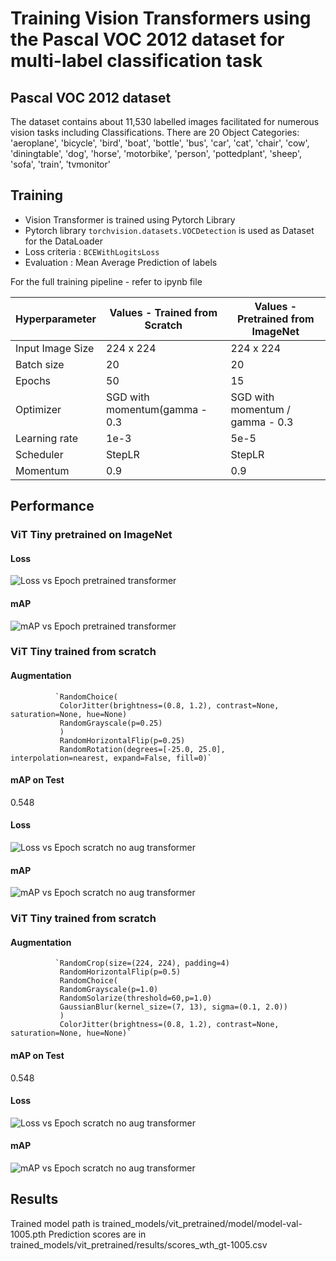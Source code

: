 # Training Vision Transformers using the Pascal VOC 2012 dataset for multi-label classification task

## Pascal VOC 2012 dataset

The dataset contains about 11,530  labelled images facilitated for numerous vision tasks including Classifications.
There are 20 Object Categories:  'aeroplane', 'bicycle', 'bird', 'boat',
                     'bottle', 'bus', 'car', 'cat', 'chair',
                     'cow', 'diningtable', 'dog', 'horse',
                     'motorbike', 'person', 'pottedplant',
                     'sheep', 'sofa', 'train', 'tvmonitor'

## Training

* Vision Transformer is trained using Pytorch Library
* Pytorch library `torchvision.datasets.VOCDetection` is used as Dataset for the DataLoader
* Loss criteria : `BCEWithLogitsLoss`
* Evaluation : Mean Average Prediction of labels

For the full training pipeline - refer to ipynb file

| Hyperparameter | Values - Trained from Scratch | Values - Pretrained from ImageNet |
| ------------- | ------------- | ------------- |
| Input Image Size  | 224 x 224  | 224 x 224  |
| Batch size  | 20  | 20  |
| Epochs  | 50  | 15  |
| Optimizer  | SGD with momentum(gamma - 0.3  | SGD with momentum / gamma - 0.3  |
| Learning rate  | 1e-3 | 5e-5  |
| Scheduler  | StepLR  | StepLR  |
| Momentum  | 0.9  | 0.9  |

## Performance

### ViT Tiny pretrained on ImageNet
#### Loss
![Loss vs Epoch pretrained transformer](/images/vit-pretrained-loss.png)
#### mAP
![mAP vs Epoch pretrained transformer](/images/vit-pretrained-map.png)

### ViT Tiny trained from scratch
#### Augmentation
              `RandomChoice(
               ColorJitter(brightness=(0.8, 1.2), contrast=None, saturation=None, hue=None)
               RandomGrayscale(p=0.25)
               )
               RandomHorizontalFlip(p=0.25)
               RandomRotation(degrees=[-25.0, 25.0], interpolation=nearest, expand=False, fill=0)`
#### mAP on Test 
0.548
#### Loss
![Loss vs Epoch scratch no aug transformer](/images/vit-scratch-no-aug-loss.png)
#### mAP
![mAP vs Epoch scratch no aug transformer](/images/vit-scratch-no-aug-map.png)

### ViT Tiny trained from scratch
#### Augmentation
              `RandomCrop(size=(224, 224), padding=4)
               RandomHorizontalFlip(p=0.5)
               RandomChoice(
               RandomGrayscale(p=1.0)
               RandomSolarize(threshold=60,p=1.0)
               GaussianBlur(kernel_size=(7, 13), sigma=(0.1, 2.0))
               )
               ColorJitter(brightness=(0.8, 1.2), contrast=None, saturation=None, hue=None)`
#### mAP on Test 
0.548
#### Loss
![Loss vs Epoch scratch no aug transformer](images/vit-scratch-aug-loss.png)
#### mAP
![mAP vs Epoch scratch no aug transformer](/images/vit-scratch-aug-map.png)
## Results

Trained model path is trained_models/vit_pretrained/model/model-val-1005.pth
Prediction scores are in trained_models/vit_pretrained/results/scores_wth_gt-1005.csv

